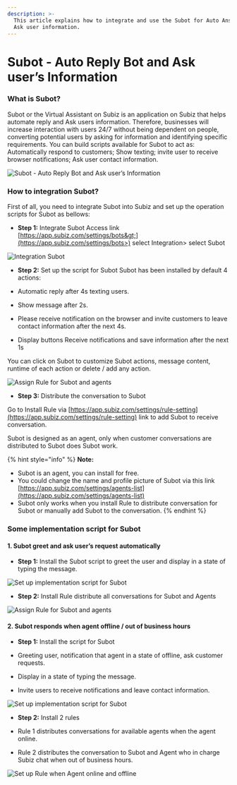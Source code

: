 ```yaml
---
description: >-
  This article explains how to integrate and use the Subot for Auto Answer and
  Ask user information.
---
```


# Subot - Auto Reply Bot and Ask user’s Information

### What is Subot? 

Subot or the Virtual Assistant on Subiz is an application on Subiz that helps automate reply and Ask users information. Therefore, businesses will increase interaction with users 24/7 without being dependent on people, converting potential users by asking for information and identifying specific requirements. You can build scripts available for Subot to act as: Automatically respond to customers; Show texting; invite user to receive browser notifications; Ask user contact information. 

![Subot - Auto Reply Bot and Ask user&#x2019;s Information](../../../.gitbook/assets/ezgif.com-gif-maker.gif)

### How to integration Subot?

First of all, you need to integrate Subot into Subiz and set up the operation scripts for Subot as bellows: 

* **Step 1:** Integrate Subot Access link [https://app.subiz.com/settings/bots&gt;](https://app.subiz.com/settings/bots>) select Integration&gt; select Subot

![Integration Subot](../../../.gitbook/assets/ezgif.com-gif-maker-2.gif)

* **Step 2:** Set up the script for Subot Subot has been installed by default 4 actions:

+ Automatic reply after 4s texting users.

+ Show message after 2s.  
+ Please receive notification on the browser and invite customers to leave contact information after the next 4s.  
+ Display buttons Receive notifications and save information after the next 1s

You can click on Subot to customize Subot actions, message content, runtime of each action or delete / add any action.

![Assign Rule for Subot and agents](../../../.gitbook/assets/rule-phan-phoi-chat-cho-agent-va-subot%20%281%29.jpg)

* **Step 3:** Distribute the conversation to Subot

Go to Install Rule via [https://app.subiz.com/settings/rule-setting](https://app.subiz.com/settings/rule-setting) link to add Subot to receive conversation.

Subot is designed as an agent, only when customer conversations are distributed to Subot does Subot work.

{% hint style="info" %}
**Note:**

* Subot is an agent, you can install for free.
* You could change the name and profile picture of Subot via this link [https://app.subiz.com/settings/agents-list](https://app.subiz.com/settings/agents-list)
* Subot only works when you install Rule to distribute conversation for Subot or manually add Subot to the conversation.
{% endhint %}

### Some implementation script for Subot

#### **1.** Subot greet and ask user’s request automatically

* **Step 1:** Install the Subot script to greet the user and display in a state of typing the message.

![Set up implementation script for Subot](../../../.gitbook/assets/cai-dat-kich-ban-subot.jpg)

* **Step 2:** Install Rule distribute all conversations for Subot and Agents

![Assign Rule for Subot and agents](../../../.gitbook/assets/rule-phan-phoi-chat-cho-agent-va-subot.jpg)

#### 2. Subot responds when agent offline / out of business hours

* **Step 1:** Install the script for Subot

+ Greeting user, notification that agent in a state of offline, ask customer requests.

+ Display in a state of typing the message.

+ Invite users to receive notifications and leave contact information.

![Set up implementation script for Subot](../../../.gitbook/assets/chinh-sua-thong-tin-subot.jpg)

* **Step 2:** Install 2 rules

+ Rule 1 distributes conversations for available agents when the agent online.

+ Rule 2 distributes the conversation to Subot and Agent who in charge Subiz chat when out of business hours.

![Set up Rule when Agent online and offline](../../../.gitbook/assets/ezgif.com-gif-maker-3.gif)



